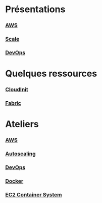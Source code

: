 # Présentations

### [AWS](01_aws.html)

### [Scale](02_scaling.html)

### [DevOps](03_devops.html)


# Quelques ressources

### [CloudInit](CloudInit.html)

### [Fabric](Fabric.html)


# Ateliers

### [AWS](TP_Aws.html)

### [Autoscaling](TP_Autoscaling.html)

### [DevOps](TP_DevOps.html)

### [Docker](TP_Docker.html)

### [EC2 Container System](TP_ECS.html)

